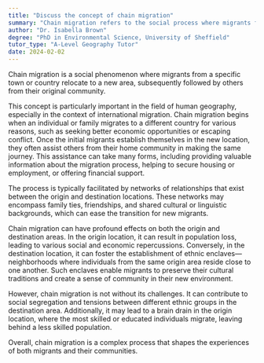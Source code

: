 ```yaml
---
title: "Discuss the concept of chain migration"
summary: "Chain migration refers to the social process where migrants from a particular town or country move to a new location, followed by others from their original community."
author: "Dr. Isabella Brown"
degree: "PhD in Environmental Science, University of Sheffield"
tutor_type: "A-Level Geography Tutor"
date: 2024-02-02
---
```


Chain migration is a social phenomenon where migrants from a specific town or country relocate to a new area, subsequently followed by others from their original community. 

This concept is particularly important in the field of human geography, especially in the context of international migration. Chain migration begins when an individual or family migrates to a different country for various reasons, such as seeking better economic opportunities or escaping conflict. Once the initial migrants establish themselves in the new location, they often assist others from their home community in making the same journey. This assistance can take many forms, including providing valuable information about the migration process, helping to secure housing or employment, or offering financial support.

The process is typically facilitated by networks of relationships that exist between the origin and destination locations. These networks may encompass family ties, friendships, and shared cultural or linguistic backgrounds, which can ease the transition for new migrants.

Chain migration can have profound effects on both the origin and destination areas. In the origin location, it can result in population loss, leading to various social and economic repercussions. Conversely, in the destination location, it can foster the establishment of ethnic enclaves—neighborhoods where individuals from the same origin area reside close to one another. Such enclaves enable migrants to preserve their cultural traditions and create a sense of community in their new environment.

However, chain migration is not without its challenges. It can contribute to social segregation and tensions between different ethnic groups in the destination area. Additionally, it may lead to a brain drain in the origin location, where the most skilled or educated individuals migrate, leaving behind a less skilled population. 

Overall, chain migration is a complex process that shapes the experiences of both migrants and their communities.
    
